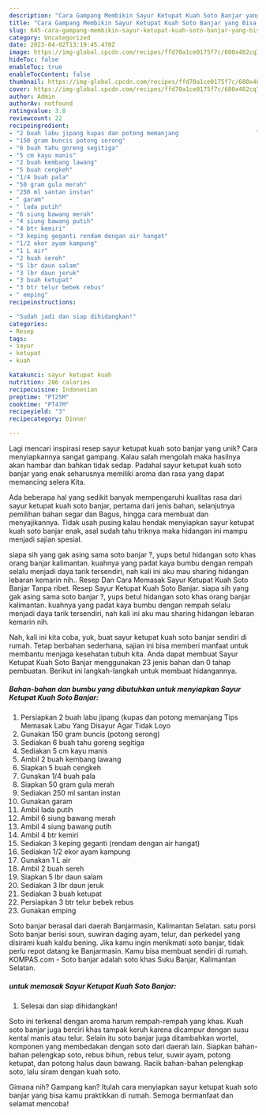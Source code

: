 ```yaml
---
description: "Cara Gampang Membikin Sayur Ketupat Kuah Soto Banjar yang Bisa Manjain Lidah"
title: "Cara Gampang Membikin Sayur Ketupat Kuah Soto Banjar yang Bisa Manjain Lidah"
slug: 645-cara-gampang-membikin-sayur-ketupat-kuah-soto-banjar-yang-bisa-manjain-lidah
category: Uncategorized
date: 2023-04-02T13:19:45.470Z
image: https://img-global.cpcdn.com/recipes/ffd70a1ce0175f7c/680x482cq70/sayur-ketupat-kuah-soto-banjar-foto-resep-utama.jpg
hideToc: false
enableToc: true
enableTocContent: false
thumbnail: https://img-global.cpcdn.com/recipes/ffd70a1ce0175f7c/680x482cq70/sayur-ketupat-kuah-soto-banjar-foto-resep-utama.jpg
cover: https://img-global.cpcdn.com/recipes/ffd70a1ce0175f7c/680x482cq70/sayur-ketupat-kuah-soto-banjar-foto-resep-utama.jpg
author: Admin
authorAv: notfound
ratingvalue: 3.8
reviewcount: 22
recipeingredient:
- "2 buah labu jipang kupas dan potong memanjang                      Tips Memasak Labu Yang Disayur Agar Tidak Loyo"
- "150 gram buncis potong serong"
- "6 buah tahu goreng segitiga"
- "5 cm kayu manis"
- "2 buah kembang lawang"
- "5 buah cengkeh"
- "1/4 buah pala"
- "50 gram gula merah"
- "250 ml santan instan"
- " garam"
- " lada putih"
- "6 siung bawang merah"
- "4 siung bawang putih"
- "4 btr kemiri"
- "3 keping geganti rendam dengan air hangat"
- "1/2 ekor ayam kampung"
- "1 L air"
- "2 buah sereh"
- "5 lbr daun salam"
- "3 lbr daun jeruk"
- "3 buah ketupat"
- "3 btr telur bebek rebus"
- " emping"
recipeinstructions:

- "Sudah jadi dan siap dihidangkan!"
categories:
- Resep
tags:
- sayur
- ketupat
- kuah

katakunci: sayur ketupat kuah 
nutrition: 286 calories
recipecuisine: Indonesian
preptime: "PT25M"
cooktime: "PT47M"
recipeyield: "3"
recipecategory: Dinner

---
```





Lagi mencari inspirasi resep sayur ketupat kuah soto banjar yang unik? Cara menyiapkannya sangat gampang. Kalau salah mengolah maka hasilnya akan hambar dan bahkan tidak sedap. Padahal sayur ketupat kuah soto banjar yang enak seharusnya memiliki aroma dan rasa yang dapat memancing selera Kita.





Ada beberapa hal yang sedikit banyak mempengaruhi kualitas rasa dari sayur ketupat kuah soto banjar, pertama dari jenis bahan, selanjutnya pemilihan bahan segar dan Bagus, hingga cara membuat dan menyajikannya. Tidak usah pusing kalau hendak menyiapkan sayur ketupat kuah soto banjar enak,      asal sudah tahu triknya maka hidangan ini mampu menjadi sajian spesial.














siapa sih yang gak asing sama soto banjar ?, yups betul hidangan soto khas orang banjar kalimantan. kuahnya yang padat kaya bumbu dengan rempah selalu menjadi daya tarik tersendiri, nah kali ini aku mau sharing hidangan lebaran kemarin nih.. Resep Dan Cara Memasak Sayur Ketupat Kuah Soto Banjar Tanpa ribet. Resep Sayur Ketupat Kuah Soto Banjar. siapa sih yang gak asing sama soto banjar ?, yups betul hidangan soto khas orang banjar kalimantan. kuahnya yang padat kaya bumbu dengan rempah selalu menjadi daya tarik tersendiri, nah kali ini aku mau sharing hidangan lebaran kemarin nih.






Nah, kali ini kita coba, yuk, buat sayur ketupat kuah soto banjar sendiri di rumah. Tetap berbahan sederhana, sajian ini bisa memberi manfaat untuk membantu menjaga kesehatan tubuh kita. Anda dapat membuat Sayur Ketupat Kuah Soto Banjar menggunakan 23 jenis bahan dan 0 tahap pembuatan. Berikut ini langkah-langkah untuk membuat hidangannya.

<!--inarticleads1-->

##### Bahan-bahan dan bumbu yang dibutuhkan untuk menyiapkan Sayur Ketupat Kuah Soto Banjar:

1. Persiapkan 2 buah labu jipang (kupas dan potong memanjang                      Tips Memasak Labu Yang Disayur Agar Tidak Loyo
1. Gunakan 150 gram buncis (potong serong)
1. Sediakan 6 buah tahu goreng segitiga
1. Sediakan 5 cm kayu manis
1. Ambil 2 buah kembang lawang
1. Siapkan 5 buah cengkeh
1. Gunakan 1/4 buah pala
1. Siapkan 50 gram gula merah
1. Sediakan 250 ml santan instan
1. Gunakan  garam
1. Ambil  lada putih
1. Ambil 6 siung bawang merah
1. Ambil 4 siung bawang putih
1. Ambil 4 btr kemiri
1. Sediakan 3 keping geganti (rendam dengan air hangat)
1. Sediakan 1/2 ekor ayam kampung
1. Gunakan 1 L air
1. Ambil 2 buah sereh
1. Siapkan 5 lbr daun salam
1. Sediakan 3 lbr daun jeruk
1. Sediakan 3 buah ketupat
1. Persiapkan 3 btr telur bebek rebus
1. Gunakan  emping


Soto banjar berasal dari daerah Banjarmasin, Kalimantan Selatan. satu porsi Soto banjar berisi soun, suwiran daging ayam, telur, dan perkedel yang disirami kuah kaldu bening. Jika kamu ingin menikmati soto banjar, tidak perlu repot datang ke Banjarmasin. Kamu bisa membuat sendiri di rumah. KOMPAS.com - Soto banjar adalah soto khas Suku Banjar, Kalimantan Selatan. 

<!--inarticleads2-->

#####  untuk memasak Sayur Ketupat Kuah Soto Banjar:


1. Selesai dan siap dihidangkan!

Soto ini terkenal dengan aroma harum rempah-rempah yang khas. Kuah soto banjar juga berciri khas tampak keruh karena dicampur dengan susu kental manis atau telur. Selain itu soto banjar juga ditambahkan wortel, komponen yang membedakan dengan soto dari daerah lain. Siapkan bahan-bahan pelengkap soto, rebus bihun, rebus telur, suwir ayam, potong ketupat, dan potong halus daun bawang. Racik bahan-bahan pelengkap soto, lalu siram dengan kuah soto. 

Gimana nih? Gampang kan? Itulah cara menyiapkan sayur ketupat kuah soto banjar yang bisa kamu praktikkan di rumah. Semoga bermanfaat dan selamat mencoba!
